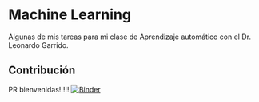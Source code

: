 # Machine Learning
Algunas de mis tareas para mi clase de Aprendizaje automático con el Dr. Leonardo Garrido.

## Contribución
PR bienvenidas!!!!!
[![Binder](https://mybinder.org/badge_logo.svg)](https://mybinder.org/v2/gh/alanbato/aprendizaje_automatic/master)
